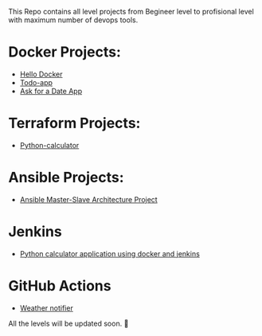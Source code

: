 This Repo contains all level projects from Begineer level to profisional level with maximum number of devops tools.

# Docker Projects:
- [Hello Docker](https://github.com/Pranith1Kumar/Devops_shelf/tree/ae3361eae5edb01709b612741ea497c890774fd9/Beginner/Hello%20Docker)
- [Todo-app](https://github.com/Pranith1Kumar/Devops_shelf/tree/0f9d094d5f80ad774d3bde1ef6bc34b9a0b142b3/Beginner/todo-app)
- [Ask for a Date App](https://github.com/Pranith1Kumar/Ask-for-a-date-app/tree/main)

# Terraform Projects:
- [Python-calculator](https://github.com/Pranith1Kumar/Devops_shelf/tree/0f9d094d5f80ad774d3bde1ef6bc34b9a0b142b3/Beginner/terraform-projects)

# Ansible Projects:
- [Ansible Master-Slave Architecture Project](https://github.com/Pranith1Kumar/Devops_shelf/tree/e5cd143aea30c12d1e993d4b016c46d5a363afa8/Beginner/Ansible-Projects)

# Jenkins
- [Python calculator application using docker and jenkins](https://github.com/Pranith1Kumar/jenpydo)

# GitHub Actions
- [Weather notifier](https://github.com/Pranith1Kumar/Devops_shelf/tree/1f2ea6e283e0fa0465daea6a82dcabf7894feb31/Beginner/Github_Actions)

All the levels will be updated soon. 🎉
